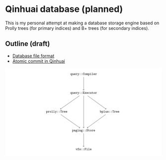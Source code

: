 # Qinhuai database (planned)

This is my personal attempt at making a database storage engine based on Prolly trees (for primary indices) and B+ trees (for secondary indices).

## Outline (draft)

- [Database file format](doc/file_format.md)
- [Atomic commit in Qinhuai](doc/atomic_commit.md)

![](doc/design.png)
